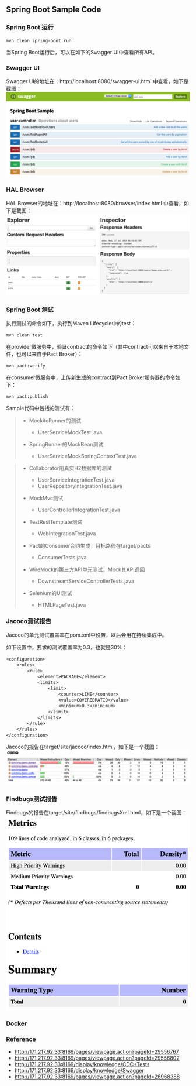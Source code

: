 ## Spring Boot Sample Code

### Spring Boot 运行
```
mvn clean spring-boot:run
```

当Spring Boot运行后，可以在如下的Swagger UI中查看所有API。

### Swagger UI

Swagger UI的地址在：http://localhost:8080/swagger-ui.html 中查看，如下是截图：
![swagger](./pix/swagger.png)

### HAL Browser

HAL Browser的地址在：http://localhost:8080/browser/index.html 中查看，如下是截图：
![hal](./pix/hal.png)

### Spring Boot 测试

执行测试的命令如下，执行到Maven Lifecycle中的test：
```
mvn clean test
```

在provider微服务中，验证contract的命令如下（其中contract可以来自于本地文件，也可以来自于Pact Broker）：
```
mvn pact:verify
```

在consumer微服务中，上传新生成的contract到Pact Broker服务器的命令如下：
```
mvn pact:publish
```


Sample代码中包括的测试有：
> * MockitoRunner的测试
>     * UserServiceMockTest.java
>
> * SpringRunner的MockBean测试
>     * UserServiceMockSpringContextTest.java

> * Collaborator用真实H2数据库的测试
>     * UserServiceIntegrationTest.java
>     * UserRepositoryIntegrationTest.java
>
> * MockMvc测试
>     * UserControllerIntegrationTest.java
>
> * TestRestTemplate测试
>     * WebIntegrationTest.java
>
> * Pact的Consumer合约生成，目标路径在target/pacts
>     * ConsumerTests.java
>
> * WireMock的第三方API单元测试，Mock其API返回
>     * DownstreamServiceControllerTests.java
>
> * Selenium的UI测试
>     * HTMLPageTest.java

### Jacoco测试报告

Jacoco的单元测试覆盖率在pom.xml中设置，以后会用在持续集成中。

如下设置中，要求的测试覆盖率为0.3，也就是30%：
```
<configuration>
    <rules>
        <rule>
            <element>PACKAGE</element>
			<limits>
				<limit>
				    <counter>LINE</counter>
					<value>COVEREDRATIO</value>
					<minimum>0.3</minimum>
				</limit>
			</limits>
        </rule>
    </rules>
</configuration>
```

Jacoco的报告在target/site/jacoco/index.html，如下是一个截图：
![jacoco](./pix/jacoco.png)

### Findbugs测试报告

Findbugs的报告在target/site/findbugs/findbugsXml.html，如下是一个截图：
![findbugs](./pix/findbugs.png)

### Docker

### Reference
* http://171.217.92.33:8169/pages/viewpage.action?pageId=29556767
* http://171.217.92.33:8169/pages/viewpage.action?pageId=29556802
* http://171.217.92.33:8169/display/knowledge/CDC+Tests
* http://171.217.92.33:8169/display/knowledge/Swagger
* http://171.217.92.33:8169/pages/viewpage.action?pageId=26968388